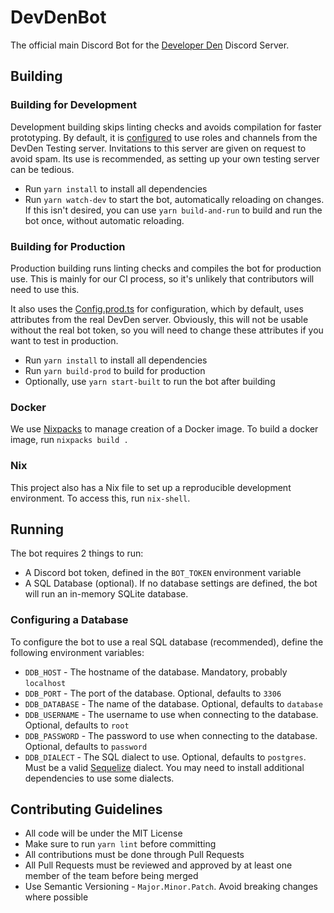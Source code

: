 # DevDenBot

The official main Discord Bot for the
[Developer Den](https://developerden.org/discord) Discord Server.

## Building

### Building for Development

Development building skips linting checks and avoids compilation for faster
prototyping. By default, it is [configured](/src/Config.ts) to use roles and
channels from the DevDen Testing server. Invitations to this server are given on
request to avoid spam. Its use is recommended, as setting up your own testing
server can be tedious.

- Run `yarn install` to install all dependencies
- Run `yarn watch-dev` to start the bot, automatically reloading on changes. If
  this isn't desired, you can use `yarn build-and-run` to build and run the bot
  once, without automatic reloading.

### Building for Production

Production building runs linting checks and compiles the bot for production use.
This is mainly for our CI process, so it's unlikely that contributors will need
to use this.

It also uses the [Config.prod.ts](/src/Config.prod.ts) for configuration, which
by default, uses attributes from the real DevDen server. Obviously, this will
not be usable without the real bot token, so you will need to change these
attributes if you want to test in production.

- Run `yarn install` to install all dependencies
- Run `yarn build-prod` to build for production
- Optionally, use `yarn start-built` to run the bot after building

### Docker

We use [Nixpacks](https://nixpacks.com/docs/getting-started) to manage creation
of a Docker image. To build a docker image, run `nixpacks build .`

### Nix

This project also has a Nix file to set up a reproducible development
environment. To access this, run `nix-shell`.

## Running

The bot requires 2 things to run:

- A Discord bot token, defined in the `BOT_TOKEN` environment variable
- A SQL Database (optional). If no database settings are defined, the bot will
  run an in-memory SQLite database.

### Configuring a Database

To configure the bot to use a real SQL database (recommended), define the
following environment variables:

- `DDB_HOST` - The hostname of the database. Mandatory, probably `localhost`
- `DDB_PORT` - The port of the database. Optional, defaults to `3306`
- `DDB_DATABASE` - The name of the database. Optional, defaults to `database`
- `DDB_USERNAME` - The username to use when connecting to the database. Optional,
  defaults to `root`
- `DDB_PASSWORD` - The password to use when connecting to the database. Optional,
  defaults to `password`
- `DDB_DIALECT` - The SQL dialect to use. Optional, defaults to `postgres`. Must be a
  valid [Sequelize](https://sequelize.org/) dialect. You may need to install
  additional dependencies to use some dialects.

## Contributing Guidelines

- All code will be under the MIT License
- Make sure to run `yarn lint` before committing
- All contributions must be done through Pull Requests
- All Pull Requests must be reviewed and approved by at least one member of the
  team before being merged
- Use Semantic Versioning - `Major.Minor.Patch`. Avoid breaking changes where
  possible
